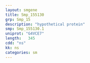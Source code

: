 ```yaml
---
layout: smgene
title: Smp_155130
grp: Smp_15
description: "hypothetical protein"
smp: Smp_155130.1
uniprot: "G4VCE7"
length:   345
cdd: "ns"
kk: ns
categories: sm
---
```

